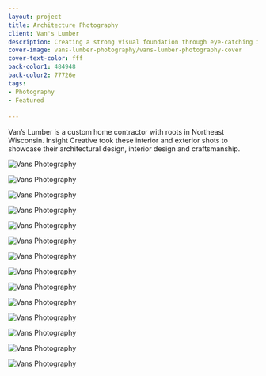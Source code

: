 ```yaml
---
layout: project
title: Architecture Photography
client: Van's Lumber
description: Creating a strong visual foundation through eye-catching images.
cover-image: vans-lumber-photography/vans-lumber-photography-cover
cover-text-color: fff
back-color1: 484948
back-color2: 77726e
tags:
- Photography
- Featured

---
```

Van’s Lumber is a custom home contractor with roots in Northeast Wisconsin. Insight Creative took these interior and exterior shots to showcase their architectural design, interior design and craftsmanship.

<div class="images">

<img class="half first fit" data-aos="fade-up" data-featherlight="/img/projects/vans-lumber-photography/vans-photography5.jpg" src="/img/projects/vans-lumber-photography/vans-photography5.jpg"
alt="Vans Photography"
srcset="
/img/projects/vans-lumber-photography/vans-photography5-2400.jpg 2400w,
/img/projects/vans-lumber-photography/vans-photography5-1800.jpg 1800w,
/img/projects/vans-lumber-photography/vans-photography5-1200.jpg 1200w,
/img/projects/vans-lumber-photography/vans-photography5-900.jpg 900w,
/img/projects/vans-lumber-photography/vans-photography5-600.jpg 600w,
/img/projects/vans-lumber-photography/vans-photography5-400.jpg 400w" />

<img class="half last fit" data-aos="fade-up" data-aos-delay="200" data-featherlight="/img/projects/vans-lumber-photography/vans-photography6.jpg" src="/img/projects/vans-lumber-photography/vans-photography6.jpg"
alt="Vans Photography"
srcset="
/img/projects/vans-lumber-photography/vans-photography6-2400.jpg 2400w,
/img/projects/vans-lumber-photography/vans-photography6-1800.jpg 1800w,
/img/projects/vans-lumber-photography/vans-photography6-1200.jpg 1200w,
/img/projects/vans-lumber-photography/vans-photography6-900.jpg 900w,
/img/projects/vans-lumber-photography/vans-photography6-600.jpg 600w,
/img/projects/vans-lumber-photography/vans-photography6-400.jpg 400w" />

<img class="third first fit" data-aos="fade-up" data-featherlight="/img/projects/vans-lumber-photography/vans-photography7.jpg" src="/img/projects/vans-lumber-photography/vans-photography7.jpg"
alt="Vans Photography"
srcset="
/img/projects/vans-lumber-photography/vans-photography7-2400.jpg 2400w,
/img/projects/vans-lumber-photography/vans-photography7-1800.jpg 1800w,
/img/projects/vans-lumber-photography/vans-photography7-1200.jpg 1200w,
/img/projects/vans-lumber-photography/vans-photography7-900.jpg 900w,
/img/projects/vans-lumber-photography/vans-photography7-600.jpg 600w,
/img/projects/vans-lumber-photography/vans-photography7-400.jpg 400w" />

<img class="third fit" data-aos="fade-up" data-aos-delay="200" data-featherlight="/img/projects/vans-lumber-photography/vans-photography8.jpg" src="/img/projects/vans-lumber-photography/vans-photography8.jpg"
alt="Vans Photography"
srcset="
/img/projects/vans-lumber-photography/vans-photography8-2400.jpg 2400w,
/img/projects/vans-lumber-photography/vans-photography8-1800.jpg 1800w,
/img/projects/vans-lumber-photography/vans-photography8-1200.jpg 1200w,
/img/projects/vans-lumber-photography/vans-photography8-900.jpg 900w,
/img/projects/vans-lumber-photography/vans-photography8-600.jpg 600w,
/img/projects/vans-lumber-photography/vans-photography8-400.jpg 400w" />

<img class="third last fit" data-aos="fade-up" data-aos-delay="400" data-featherlight="/img/projects/vans-lumber-photography/vans-photography9.jpg" src="/img/projects/vans-lumber-photography/vans-photography9.jpg"
alt="Vans Photography"
srcset="
/img/projects/vans-lumber-photography/vans-photography9-2400.jpg 2400w,
/img/projects/vans-lumber-photography/vans-photography9-1800.jpg 1800w,
/img/projects/vans-lumber-photography/vans-photography9-1200.jpg 1200w,
/img/projects/vans-lumber-photography/vans-photography9-900.jpg 900w,
/img/projects/vans-lumber-photography/vans-photography9-600.jpg 600w,
/img/projects/vans-lumber-photography/vans-photography9-400.jpg 400w" />


<img class="full fit" data-aos="fade-up" data-featherlight="/img/projects/vans-lumber-photography/vans-photography10.jpg" src="/img/projects/vans-lumber-photography/vans-photography10.jpg"
alt="Vans Photography"
srcset="
/img/projects/vans-lumber-photography/vans-photography10-2400.jpg 2400w,
/img/projects/vans-lumber-photography/vans-photography10-1800.jpg 1800w,
/img/projects/vans-lumber-photography/vans-photography10-1200.jpg 1200w,
/img/projects/vans-lumber-photography/vans-photography10-900.jpg 900w,
/img/projects/vans-lumber-photography/vans-photography10-600.jpg 600w,
/img/projects/vans-lumber-photography/vans-photography10-400.jpg 400w" />

<img class="half first fit" data-aos="fade-up"  data-featherlight="/img/projects/vans-lumber-photography/vans-photography11.jpg" src="/img/projects/vans-lumber-photography/vans-photography11.jpg"
alt="Vans Photography"
srcset="
/img/projects/vans-lumber-photography/vans-photography11-2400.jpg 2400w,
/img/projects/vans-lumber-photography/vans-photography11-1800.jpg 1800w,
/img/projects/vans-lumber-photography/vans-photography11-1200.jpg 1200w,
/img/projects/vans-lumber-photography/vans-photography11-900.jpg 900w,
/img/projects/vans-lumber-photography/vans-photography11-600.jpg 600w,
/img/projects/vans-lumber-photography/vans-photography11-400.jpg 400w" />

<img class="half last fit" data-aos="fade-up" data-aos-delay="200" data-featherlight="/img/projects/vans-lumber-photography/vans-photography12.jpg" src="/img/projects/vans-lumber-photography/vans-photography12.jpg"
alt="Vans Photography"
srcset="
/img/projects/vans-lumber-photography/vans-photography12-2400.jpg 2400w,
/img/projects/vans-lumber-photography/vans-photography12-1800.jpg 1800w,
/img/projects/vans-lumber-photography/vans-photography12-1200.jpg 1200w,
/img/projects/vans-lumber-photography/vans-photography12-900.jpg 900w,
/img/projects/vans-lumber-photography/vans-photography12-600.jpg 600w,
/img/projects/vans-lumber-photography/vans-photography12-400.jpg 400w" />

<img class="one-third first fit" data-aos="fade-up" data-featherlight="/img/projects/vans-lumber-photography/vans-photography13.jpg" src="/img/projects/vans-lumber-photography/vans-photography13.jpg"
alt="Vans Photography"
srcset="
/img/projects/vans-lumber-photography/vans-photography13-2400.jpg 2400w,
/img/projects/vans-lumber-photography/vans-photography13-1800.jpg 1800w,
/img/projects/vans-lumber-photography/vans-photography13-1200.jpg 1200w,
/img/projects/vans-lumber-photography/vans-photography13-900.jpg 900w,
/img/projects/vans-lumber-photography/vans-photography13-600.jpg 600w,
/img/projects/vans-lumber-photography/vans-photography13-400.jpg 400w" />

<img class="two-thirds last fit" data-aos="fade-up" data-aos-delay="200" data-featherlight="/img/projects/vans-lumber-photography/vans-photography14.jpg" src="/img/projects/vans-lumber-photography/vans-photography14.jpg"
alt="Vans Photography"
srcset="
/img/projects/vans-lumber-photography/vans-photography14-2400.jpg 2400w,
/img/projects/vans-lumber-photography/vans-photography14-1800.jpg 1800w,
/img/projects/vans-lumber-photography/vans-photography14-1200.jpg 1200w,
/img/projects/vans-lumber-photography/vans-photography14-900.jpg 900w,
/img/projects/vans-lumber-photography/vans-photography14-600.jpg 600w,
/img/projects/vans-lumber-photography/vans-photography14-400.jpg 400w" />

<img class="half first fit" data-aos="fade-up" data-featherlight="/img/projects/vans-lumber-photography/vans-photography15.jpg" src="/img/projects/vans-lumber-photography/vans-photography15.jpg"
alt="Vans Photography"
srcset="
/img/projects/vans-lumber-photography/vans-photography15-2400.jpg 2400w,
/img/projects/vans-lumber-photography/vans-photography15-1800.jpg 1800w,
/img/projects/vans-lumber-photography/vans-photography15-1200.jpg 1200w,
/img/projects/vans-lumber-photography/vans-photography15-900.jpg 900w,
/img/projects/vans-lumber-photography/vans-photography15-600.jpg 600w,
/img/projects/vans-lumber-photography/vans-photography15-400.jpg 400w" />

<img class="half last fit" data-aos="fade-up" data-aos-delay="200" data-featherlight="/img/projects/vans-lumber-photography/vans-photography2.jpg" src="/img/projects/vans-lumber-photography/vans-photography2.jpg"
alt="Vans Photography"
srcset="
/img/projects/vans-lumber-photography/vans-photography2-2400.jpg 2400w,
/img/projects/vans-lumber-photography/vans-photography2-1800.jpg 1800w,
/img/projects/vans-lumber-photography/vans-photography2-1200.jpg 1200w,
/img/projects/vans-lumber-photography/vans-photography2-900.jpg 900w,
/img/projects/vans-lumber-photography/vans-photography2-600.jpg 600w,
/img/projects/vans-lumber-photography/vans-photography2-400.jpg 400w" />

<img class="half first fit" data-aos="fade-up" data-featherlight="/img/projects/vans-lumber-photography/vans-photography3.jpg" src="/img/projects/vans-lumber-photography/vans-photography3.jpg"
alt="Vans Photography"
srcset="
/img/projects/vans-lumber-photography/vans-photography3-2400.jpg 2400w,
/img/projects/vans-lumber-photography/vans-photography3-1800.jpg 1800w,
/img/projects/vans-lumber-photography/vans-photography3-1200.jpg 1200w,
/img/projects/vans-lumber-photography/vans-photography3-900.jpg 900w,
/img/projects/vans-lumber-photography/vans-photography3-600.jpg 600w,
/img/projects/vans-lumber-photography/vans-photography3-400.jpg 400w" />

<img class="half last fit" data-aos="fade-up" data-aos-delay="200" data-featherlight="/img/projects/vans-lumber-photography/vans-photography4.jpg" src="/img/projects/vans-lumber-photography/vans-photography4.jpg"
alt="Vans Photography"
srcset="
/img/projects/vans-lumber-photography/vans-photography4-2400.jpg 2400w,
/img/projects/vans-lumber-photography/vans-photography4-1800.jpg 1800w,
/img/projects/vans-lumber-photography/vans-photography4-1200.jpg 1200w,
/img/projects/vans-lumber-photography/vans-photography4-900.jpg 900w,
/img/projects/vans-lumber-photography/vans-photography4-600.jpg 600w,
/img/projects/vans-lumber-photography/vans-photography4-400.jpg 400w" />

</div>
